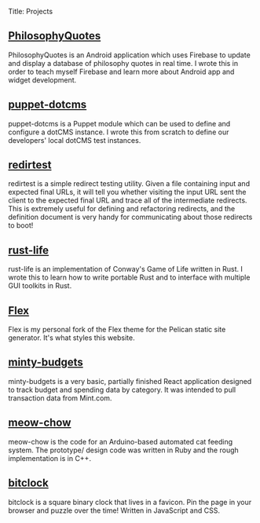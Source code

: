Title: Projects

## [PhilosophyQuotes](https://github.com/lucidmachine/PhilosophyQuotes)

PhilosophyQuotes is an Android application which uses Firebase to update and display a database of philosophy quotes in real time. I wrote this in order to teach myself Firebase and learn more about Android app and widget development.

## [puppet-dotcms](https://github.com/lucidmachine/puppet-dotcms)

puppet-dotcms is a Puppet module which can be used to define and configure a dotCMS instance. I wrote this from scratch to define our developers' local dotCMS test instances.

## [redirtest](https://gitlab.msu.edu/canr/redirtest)

redirtest is a simple redirect testing utility. Given a file containing input and expected final URLs, it will tell you whether visiting the input URL sent the client to the expected final URL and trace all of the intermediate redirects. This is extremely useful for defining and refactoring redirects, and the definition document is very handy for communicating about those redirects to boot!

## [rust-life](https://github.com/lucidmachine/rust-life)

rust-life is an implementation of Conway's Game of Life written in Rust. I wrote this to learn how to write portable Rust and to interface with multiple GUI toolkits in Rust.

## [Flex](https://github.com/lucidmachine/Flex)

Flex is my personal fork of the Flex theme for the Pelican static site generator. It's what styles this website.

## [minty-budgets](https://github.com/lucidmachine/minty-budgets)

minty-budgets is a very basic, partially finished React application designed to track budget and spending data by category. It was intended to pull transaction data from Mint.com.

## [meow-chow](https://github.com/lucidmachine/meow-chow)

meow-chow is the code for an Arduino-based automated cat feeding system. The prototype/ design code was written in Ruby and the rough implementation is in C++.

## [bitclock](https://github.com/lucidmachine/bitclock)

bitclock is a square binary clock that lives in a favicon. Pin the page in your browser and puzzle over the time! Written in JavaScript and CSS.
